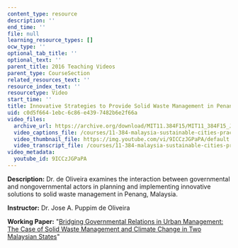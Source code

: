 ```yaml
---
content_type: resource
description: ''
end_time: ''
file: null
learning_resource_types: []
ocw_type: ''
optional_tab_title: ''
optional_text: ''
parent_title: 2016 Teaching Videos
parent_type: CourseSection
related_resources_text: ''
resource_index_text: ''
resourcetype: Video
start_time: ''
title: Innovative Strategies to Provide Solid Waste Management in Penang, Malaysia
uid: c0d5f664-1ebc-6c86-e439-7482b6e2f66a
video_files:
  archive_url: https://archive.org/download/MIT11.384F15/MIT11_384F15_Jose_300k.mp4
  video_captions_file: /courses/11-384-malaysia-sustainable-cities-practicum-spring-2018/616d391206485bc495717f08c06dbb13_9ICCzJGPaPA.vtt
  video_thumbnail_file: https://img.youtube.com/vi/9ICCzJGPaPA/default.jpg
  video_transcript_file: /courses/11-384-malaysia-sustainable-cities-practicum-spring-2018/e69cd77b86b37e0503695ae9a54e3331_9ICCzJGPaPA.pdf
video_metadata:
  youtube_id: 9ICCzJGPaPA
---
```


**Description:** Dr. de Oliveira examines the interaction between governmental and nongovernmental actors in planning and implementing innovative solutions to solid waste management in Penang, Malaysia.

**Instructor:** Dr. Jose A. Puppim de Oliveira

**Working Paper:** "[Bridging Governmental Relations in Urban Management: The Case of Solid Waste Management and Climate Change in Two Malaysian States](https://malaysiacities.mit.edu/paperOliveira)"

